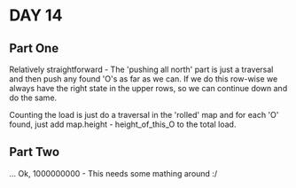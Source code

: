 # DAY 14 

## Part One

Relatively straightforward - The 'pushing all north' part is just a traversal and then push any found 'O's as far as we can.
If we do this row-wise we always have the right state in the upper rows, so we can continue down and do the same.

Counting the load is just do a traversal in the 'rolled' map and for each 'O' found, just add map.height - height_of_this_O to the
total load. 

## Part Two
... Ok, 1000000000 - This needs some mathing around :/
